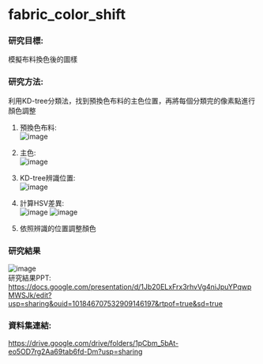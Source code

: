 # fabric_color_shift

### 研究目標:  
模擬布料換色後的圖樣  

### 研究方法:  
利用KD-tree分類法，找到預換色布料的主色位置，再將每個分類完的像素點進行顏色調整 
1. 預換色布料:  
![image](https://user-images.githubusercontent.com/86472351/153798289-6ad84330-849e-48a6-bf8d-2d93f7a13ca1.png)  
2. 主色:  
![image](https://user-images.githubusercontent.com/86472351/153798140-ce385557-2411-487e-bc3e-2c112f25e33b.png)  
3. KD-tree辨識位置:  
![image](https://user-images.githubusercontent.com/86472351/153798204-a23d8efe-5c31-4792-bc6f-1ceeb47af314.png)  

4. 計算HSV差異:  
![image](https://user-images.githubusercontent.com/86472351/153798404-aa9a9c4b-6e02-4df9-a68d-6efc06155dc2.png)
![image](https://user-images.githubusercontent.com/86472351/153798545-9cfa49a9-1a28-47bf-af22-010fa99ed692.png)

5. 依照辨識的位置調整顏色

### 研究結果  
![image](https://user-images.githubusercontent.com/86472351/153798702-c24b6b2e-ecc4-4b85-be6c-6d4e88bc2b83.png)  
研究結果PPT: https://docs.google.com/presentation/d/1Jb20ELxFrx3rhvVg4niJpuYPqwpMWSJk/edit?usp=sharing&ouid=101846707532909146197&rtpof=true&sd=true  





### 資料集連結:  
https://drive.google.com/drive/folders/1pCbm_5bAt-eo5OD7rg2Aa69tab6fd-Dm?usp=sharing
